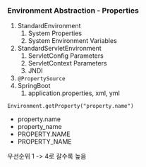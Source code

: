 ### Environment Abstraction - Properties

1. StandardEnvironment
   1. System Properties
   2. System Environment Variables
2. StandardServletEnvironment
   1. ServletConfig Parameters
   2. ServletContext Parameters
   3. JNDI
3. `@PropertySource`
4. SpringBoot
   1. application.properties, xml, yml

```
Environment.getProperty("property.name")
```

* property.name
* property_name
* PROPERTY.NAME
* PROPERTY_NAME

우선순위 1 -> 4로 갈수록 높음